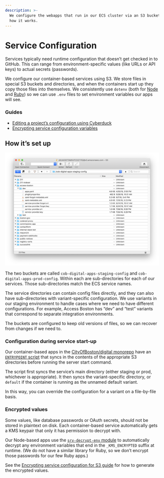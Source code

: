 ```yaml
---
description: >-
  We configure the webapps that run in our ECS cluster via an S3 bucket. Here’s
  how it works.
---
```


# Service Configuration

Services typically need runtime configuration that doesn’t get checked in to GitHub. This can range from environment-specific values (like URLs or API keys) to actual secrets (passwords).

We configure our container-based services using S3. We store files in special S3 buckets and directories, and when the containers start up they copy those files into themselves. We consistently use `dotenv` (both for [Node](https://www.npmjs.com/package/dotenv) and [Ruby](https://rubygems.org/gems/dotenv)) so we can use `.env` files to set environment variables our apps will see.

### Guides

* [Editing a project’s configuration using Cyberduck](editing-a-projects-.env-using-cyberduck.md)
* [Encrypting service configuration variables](encrypting-service-configuration.md)

## How it’s set up

![The cob-digital-apps-staging-config bucket, showing the Access Boston “dev” configuration.](../../../.gitbook/assets/screen-shot-2019-05-03-at-11.24.55-am.png)

The two buckets are called `cob-digital-apps-staging-config` and `cob-digital-apps-prod-config`. Within each are sub-directories for each of our services. Those sub-directories match the ECS service names.

The service directories can contain config files directly, and they can also have sub-directories with variant-specific configuration. We use variants in our staging environment to handle cases where we need to have different configurations. For example, Access Boston has “dev” and “test” variants that correspond to separate integration environments.

The buckets are configured to keep old versions of files, so we can recover from changes if we need to.

### Configuration during service start-up

Our container-based apps in the [CityOfBoston/digital monorepo](https://github.com/CityOfBoston/digital) have an [`ENTRYPOINT` script](https://github.com/CityOfBoston/digital/blob/develop/scripts/service-entrypoint.sh) that syncs in the contents of the appropriate S3 directories before running the server start command.

The script first syncs the service’s main directory (either staging or prod, whichever is appropriate). It then syncs the variant-specific directory, or `default` if the container is running as the unnamed default variant.

In this way, you can override the configuration for a variant on a file-by-file basis.

### Encrypted values

Some values, like database passwords or OAuth secrets, should not be stored in plaintext on disk. Each container-based service automatically gets a KMS keypair that only it has permission to decrypt with.

Our Node-based apps use the [`srv-decrypt-env` module](https://github.com/CityOfBoston/digital/tree/develop/modules-js/srv-decrypt-env) to automatically decrypt any environment variables that end in the `_KMS_ENCRYPTED` suffix at runtime. (We do not have a similar library for Ruby, so we don’t encrypt those passwords for our few Ruby apps.)

See the [Encrypting service configuration for S3 guide](encrypting-service-configuration.md) for how to generate the encrypted values.
